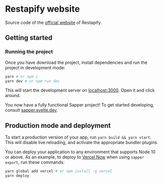 # Restapify website

Source code of the [official website](https://restapify.vercel.app/) of Restapify.

## Getting started

### Running the project

Once you have download the project, install dependencies and run the project in development mode:

```bash
yarn # or npm i
yarn dev # or npm run dec
```

This will start the development server on [localhost:3000](http://localhost:3000). Open it and click around.

You now have a fully functional Sapper project! To get started developing, consult [sapper.svelte.dev](https://sapper.svelte.dev).

## Production mode and deployment

To start a production version of your app, run `yarn build && yarn start`. This will disable live reloading, and activate the appropriate bundler plugins.

You can deploy your application to any environment that supports Node 10 or above. As an example, to deploy to [Vercel Now](https://vercel.com) when using `sapper export`, run these commands:

```bash
yarn global add vercel # or npm install -g vercel
yarn deploy
```

